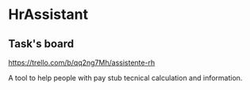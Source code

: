 # HrAssistant

## Task's board
https://trello.com/b/qq2ng7Mh/assistente-rh


A tool to help people with pay stub tecnical calculation and information.
